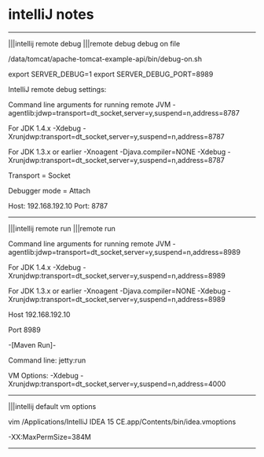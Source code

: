 # intelliJ notes

----

|||intellij remote debug
|||remote debug debug on file

/data/tomcat/apache-tomcat-example-api/bin/debug-on.sh


export SERVER_DEBUG=1
export SERVER_DEBUG_PORT=8989


IntelliJ remote debug settings:

Command line arguments for running remote JVM
-agentlib:jdwp=transport=dt_socket,server=y,suspend=n,address=8787

For JDK 1.4.x
-Xdebug -Xrunjdwp:transport=dt_socket,server=y,suspend=n,address=8787

For JDK 1.3.x or earlier
-Xnoagent -Djava.compiler=NONE -Xdebug -Xrunjdwp:transport=dt_socket,server=y,suspend=n,address=8787

Transport = Socket

Debugger mode = Attach

Host: 192.168.192.10
Port: 8787

----

|||intellij remote run
|||remote run

Command line arguments for running remote JVM
-agentlib:jdwp=transport=dt_socket,server=y,suspend=n,address=8989

For JDK 1.4.x
-Xdebug -Xrunjdwp:transport=dt_socket,server=y,suspend=n,address=8989

For JDK 1.3.x or earlier
-Xnoagent -Djava.compiler=NONE -Xdebug -Xrunjdwp:transport=dt_socket,server=y,suspend=n,address=8989

Host
192.168.192.10

Port
8989

-[Maven Run]-

Command line:
jetty:run

VM Options:
-Xdebug -Xrunjdwp:transport=dt_socket,server=y,suspend=n,address=4000

----

|||intellij default vm options

vim /Applications/IntelliJ IDEA 15 CE.app/Contents/bin/idea.vmoptions

-XX:MaxPermSize=384M

----